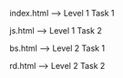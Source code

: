 index.html --> Level 1 Task 1

js.html --> Level 1 Task 2

bs.html --> Level 2 Task 1 

rd.html --> Level 2 Task 2
